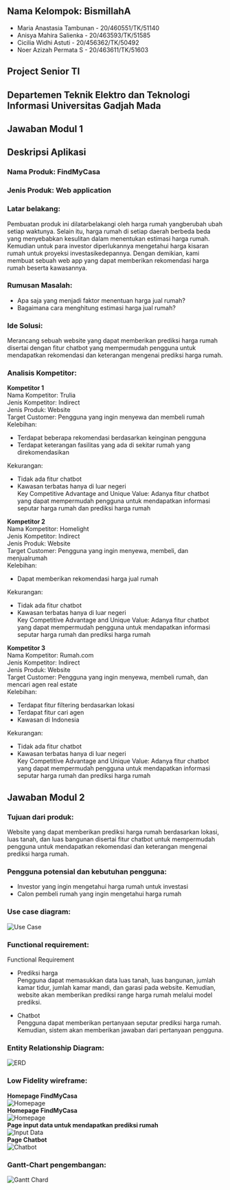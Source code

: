 ## Nama Kelompok: BismillahA <br>
- Maria Anastasia Tambunan - 20/460551/TK/51140 <br>
- Anisya Mahira Salienka - 20/463593/TK/51585 <br>
- Cicilia Widhi Astuti - 20/456362/TK/50492 <br>
- Noer Azizah Permata S - 20/463611/TK/51603 <br>

## Project Senior TI <br>
## Departemen Teknik Elektro dan Teknologi Informasi Universitas Gadjah Mada <br>

## Jawaban Modul 1 
## Deskripsi Aplikasi <br>
### **Nama Produk**: FindMyCasa <br>

### **Jenis Produk**: Web application <br>

### **Latar belakang**: <br>
Pembuatan produk ini dilatarbelakangi oleh harga rumah yangberubah ubah setiap waktunya. Selain itu, harga rumah di setiap daerah berbeda beda yang menyebabkan kesulitan dalam menentukan estimasi harga rumah. Kemudian untuk para investor diperlukannya mengetahui harga kisaran rumah untuk proyeksi investasikedepannya. Dengan demikian, kami membuat sebuah web app yang dapat memberikan rekomendasi harga rumah beserta kawasannya. <br>

### **Rumusan Masalah**: <br>
- Apa saja yang menjadi faktor menentuan harga jual rumah? <br> 
- Bagaimana cara menghitung estimasi harga jual rumah? <br>

### **Ide Solusi**: <br>
Merancang sebuah website yang dapat memberikan prediksi harga rumah disertai dengan fitur chatbot yang mempermudah pengguna untuk mendapatkan rekomendasi dan keterangan mengenai prediksi harga rumah. <br>

### **Analisis Kompetitor**: <br>
**Kompetitor 1**<br>
Nama Kompetitor: Trulia <br>
Jenis Kompetitor: Indirect <br>
Jenis Produk: Website <br>
Target Customer: Pengguna yang ingin menyewa dan membeli rumah <br>
Kelebihan: <br>
- Terdapat beberapa rekomendasi berdasarkan keinginan pengguna <br>
- Terdapat keterangan fasilitas yang ada di sekitar rumah yang direkomendasikan <br>

Kekurangan: <br>
- Tidak ada fitur chatbot <br>
- Kawasan terbatas hanya di luar negeri <br>
Key Competitive Advantage and Unique Value: Adanya fitur chatbot yang dapat mempermudah pengguna untuk mendapatkan informasi seputar harga rumah dan prediksi harga rumah <br>

**Kompetitor 2**<br>
Nama Kompetitor: Homelight <br>
Jenis Kompetitor: Indirect <br>
Jenis Produk: Website <br>
Target Customer: Pengguna yang ingin menyewa, membeli, dan menjualrumah <br>
Kelebihan: <br>
- Dapat memberikan rekomendasi harga jual rumah <br>

Kekurangan: <br>
- Tidak ada fitur chatbot <br>
- Kawasan terbatas hanya di luar negeri <br>
Key Competitive Advantage and Unique Value: Adanya fitur chatbot yang dapat mempermudah pengguna untuk mendapatkan informasi seputar harga rumah dan prediksi harga rumah <br>

**Kompetitor 3**<br>
Nama Kompetitor: Rumah.com <br>
Jenis Kompetitor: Indirect <br>
Jenis Produk: Website <br>
Target Customer: Pengguna yang ingin menyewa, membeli rumah, dan mencari agen real estate <br>
Kelebihan: <br>
- Terdapat fitur filtering berdasarkan lokasi <br> 
- Terdapat fitur cari agen <br> 
- Kawasan di Indonesia <br>

Kekurangan: <br>
- Tidak ada fitur chatbot <br>
- Kawasan terbatas hanya di luar negeri <br>
Key Competitive Advantage and Unique Value: Adanya fitur chatbot yang dapat mempermudah pengguna untuk mendapatkan informasi seputar harga rumah dan prediksi harga rumah <br>

## Jawaban Modul 2 
### **Tujuan dari produk:** <br> 
Website yang dapat memberikan prediksi harga rumah berdasarkan lokasi, luas tanah, dan luas bangunan disertai fitur chatbot untuk mempermudah pengguna untuk mendapatkan rekomendasi dan keterangan mengenai prediksi harga rumah. <br>

### **Pengguna potensial dan kebutuhan pengguna:** <br>
- Investor yang ingin mengetahui harga rumah untuk investasi <br>
- Calon pembeli rumah yang ingin mengetahui harga rumah <br>

### **Use case diagram:** <br>
<img src="use case findmycasa.png" alt="Use Case">


### **Functional requirement:** <br>
Functional Requirement <br>
- Prediksi harga <br>
Pengguna dapat memasukkan data luas tanah, luas bangunan, jumlah kamar tidur, jumlah kamar mandi, dan garasi pada website. Kemudian, website akan memberikan prediksi range harga rumah melalui model prediksi.<br>

- Chatbot <br> 
Pengguna dapat memberikan pertanyaan seputar prediksi harga rumah. Kemudian, sistem akan memberikan jawaban dari pertanyaan pengguna. <br>


### **Entity Relationship Diagram:** <br>
<img src="ERD.jpg" alt="ERD">

### **Low Fidelity wireframe:** <br>
**Homepage FindMyCasa**<br>
<img src="Homepage FindMyCasa.png" alt="Homepage"> <br>
**Homepage FindMyCasa**<br>
<img src="Homepage FindMyCasa.png" alt="Homepage"> <br>
**Page input data untuk mendapatkan prediksi rumah**<br>
<img src="Input Data.png" alt="Input Data"> <br>
**Page Chatbot**<br>
<img src="Chatbot.png" alt="Chatbot"> <br>


### **Gantt-Chart pengembangan:** <br>
<img src="Gantt-Chart .png" alt="Gantt Chard">








